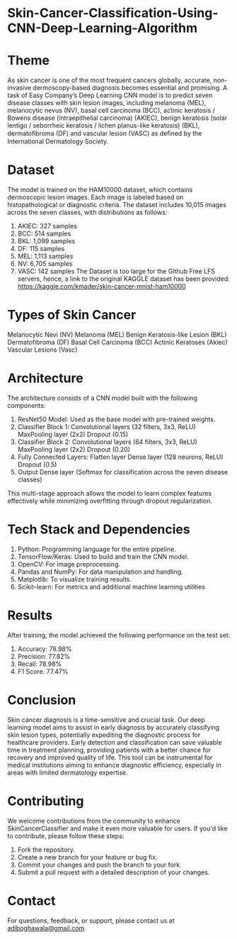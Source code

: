 # Skin-Cancer-Classification-Using-CNN-Deep-Learning-Algorithm

# Theme
As skin cancer is one of the most frequent cancers globally, accurate, non-invasive dermoscopy-based diagnosis becomes essential and promising. A task of Easy Company’s Deep Learning CNN model is to predict seven disease classes with skin lesion images, including melanoma (MEL), melanocytic nevus (NV), basal cell carcinoma (BCC), actinic keratosis / Bowens disease (intraepithelial carcinoma) (AKIEC), benign keratosis (solar lentigo / seborrheic keratosis / lichen planus-like keratosis) (BKL), dermatoﬁbroma (DF) and vascular lesion (VASC) as deﬁned by the International Dermatology Society.

# Dataset
The model is trained on the HAM10000 dataset, which contains dermoscopic lesion images. Each image is labeled based on histopathological or diagnostic criteria. The dataset includes 10,015 images across the seven classes, with distributions as follows:
1. AKIEC: 327 samples
2. BCC: 514 samples
3. BKL: 1,099 samples
4. DF: 115 samples
5. MEL: 1,113 samples
6. NV: 6,705 samples
7. VASC: 142 samples
The Dataset is too large for the Github Free LFS servers, hence, a link to the original KAGGLE dataset has been provided:
https://kaggle.com/kmader/skin-cancer-mnist-ham10000

# Types of Skin Cancer
Melanocytic Nevi (NV)
Melanoma (MEL)
Benign Keratosis-like Lesion (BKL)
Dermatofibroma (DF)
Basal Cell Carcinoma (BCC)
Actinic Keratoses (Akiec)
Vascular Lesions (Vasc)

# Architecture
The architecture consists of a CNN model built with the following components:

1. ResNet50 Model: Used as the base model with pre-trained weights.
2. Classifier Block 1:
    Convolutional layers (32 filters, 3x3, ReLU)
    MaxPooling layer (2x2)
    Dropout (0.15)
3. Classifier Block 2:
    Convolutional layers (64 filters, 3x3, ReLU)
    MaxPooling layer (2x2)
    Dropout (0.20)
4. Fully Connected Layers:
    Flatten layer
    Dense layer (128 neurons, ReLU)
    Dropout (0.5)
5. Output Dense layer (Softmax for classification across the seven disease classes)

This multi-stage approach allows the model to learn complex features effectively while minimizing overfitting through dropout regularization.

# Tech Stack and Dependencies
1. Python: Programming language for the entire pipeline.
2. TensorFlow/Keras: Used to build and train the CNN model.
3. OpenCV: For image preprocessing.
4. Pandas and NumPy: For data manipulation and handling.
5. Matplotlib: To visualize training results.
6. Scikit-learn: For metrics and additional machine learning utilities

# Results
After training, the model achieved the following performance on the test set:

1. Accuracy: 78.98%
2. Precision: 77.82%
3. Recall: 78.98%
4. F1 Score: 77.47%

# Conclusion
Skin cancer diagnosis is a time-sensitive and crucial task. Our deep learning model aims to assist in early diagnosis by accurately classifying skin lesion types, potentially expediting the diagnostic process for healthcare providers. Early detection and classification can save valuable time in treatment planning, providing patients with a better chance for recovery and improved quality of life. This tool can be instrumental for medical institutions aiming to enhance diagnostic efficiency, especially in areas with limited dermatology expertise.

# Contributing
We welcome contributions from the community to enhance SkinCancerClassifier and make it even more valuable for users. If you'd like to contribute, please follow these steps:

1. Fork the repository.
2. Create a new branch for your feature or bug fix.
3. Commit your changes and push the branch to your fork.
4. Submit a pull request with a detailed description of your changes.


# Contact
For questions, feedback, or support, please contact us at adiboghawala@gmail.com.
